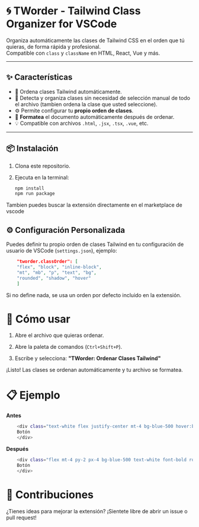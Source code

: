 # 🌀 TWorder - Tailwind Class Organizer for VSCode

Organiza automáticamente las clases de Tailwind CSS en el orden que tú quieras, de forma rápida y profesional.  
Compatible con `class` y `className` en HTML, React, Vue y más.

---

## ✨ Características

- 🔄 Ordena clases Tailwind automáticamente.
- 🧠 Detecta y organiza clases sin necesidad de selección manual de todo el archivo (tambien ordena la  clase que usted seleccione).
- ⚙️ Permite configurar tu **propio orden de clases**.
- 🧹 **Formatea** el documento automáticamente después de ordenar.
- 💡 Compatible con archivos `.html`, `.jsx`, `.tsx`, `.vue`, etc.

---

## 📦 Instalación

1. Clona este repositorio.
2. Ejecuta en la terminal:

   ```bash
   npm install
   npm run package
   ```
Tambien puedes buscar la extensión directamente en el marketplace de vscode

## ⚙️ Configuración Personalizada

Puedes definir tu propio orden de clases Tailwind en tu configuración de usuario de VSCode (`settings.json`), ejemplo:

```json
    "tworder.classOrder": [
    "flex", "block", "inline-block",
    "mt", "mb", "p", "text", "bg",
    "rounded", "shadow", "hover"
    ]
```

Si no define nada, se usa un orden por defecto incluido en la extensión.

# 🚀 Cómo usar
1. Abre el archivo que quieras ordenar.

2. Abre la paleta de comandos (`Ctrl+Shift+P`).

3. Escribe y selecciona:
**"TWorder: Ordenar Clases Tailwind"**

¡Listo! Las clases se ordenan automáticamente y tu archivo se formatea.

# 📋 Ejemplo
**Antes**
```bash
    <div class="text-white flex justify-center mt-4 bg-blue-500 hover:bg-blue-700 font-bold py-2 px-4 rounded">
    Botón
    </div>
```

**Después**
```bash
    <div class="flex mt-4 py-2 px-4 bg-blue-500 text-white font-bold rounded hover:bg-blue-700 justify-center">
    Botón
    </div>
```

# 🙌 Contribuciones
¿Tienes ideas para mejorar la extensión?
¡Sientete libre de abrir un issue o pull request!